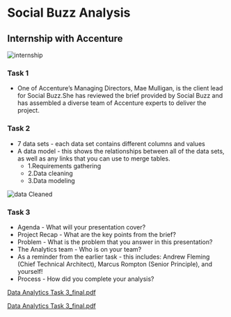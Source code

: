 # Social Buzz Analysis
## Internship with Accenture 

![internship](https://github.com/Anabil12/Sales-Analysis-project/assets/118571332/6853542d-2b98-4779-a46b-5aaa23bc72c8)

### Task 1
* One of Accenture’s Managing Directors, Mae Mulligan, is the client lead for Social Buzz.She has reviewed the brief provided by Social Buzz and has assembled a diverse team of Accenture experts to deliver the project.

  
### Task 2 
* 7 data sets - each data set contains different columns and values
* A data model - this shows the relationships between all of the data sets, as well as any links that you can use to merge tables.
  * 1.Requirements gathering
  *  2.Data cleaning
  * 3.Data modeling

![data Cleaned ](https://github.com/Anabil12/Sales-Analysis-project/assets/118571332/3154349b-4605-4e9b-97fe-3c10d851b1ab)


### Task 3
* Agenda - What will your presentation cover?
* Project Recap - What are the key points from the brief?
* Problem - What is the problem that you answer in this presentation?
* The Analytics team - Who is on your team?
* As a reminder from the earlier task - this includes: Andrew Fleming (Chief Technical Architect), Marcus Rompton (Senior Principle), and yourself!
* Process - How did you complete your analysis?


[Data Analytics  Task 3_final.pdf](https://github.com/Anabil12/Sales-Analysis-project/assets/118571332/ebdf7b53-fe1d-4e8e-bcf7-79ffc12331a7)

[Data Analytics  Task 3_final.pdf](https://github.com/Anabil12/Sales-Analysis-project/files/14456790/Data.Analytics.template.-.Task.3_final.pdf)
